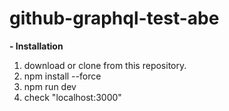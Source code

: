 # github-graphql-test-abe
**- Installation**
1. download or clone from this repository.
2. npm install --force
3. npm run dev
4. check "localhost:3000"

